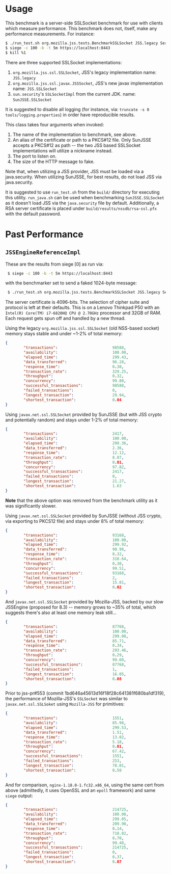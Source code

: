 # Usage

This benchmark is a server-side SSLSocket benchmark for use with clients
which measure performance. This benchmark does not, itself, make any
performance measurements. For instance:

```bash
$ ./run_test.sh org.mozilla.jss.tests.BenchmarkSSLSocket JSS.legacy Server_RSA 8443 1024 &
$ siege -c 100 -b -t 5m https://localhost:8443
$ kill %1
```

There are three supported SSLSocket implementations:

 1. `org.mozilla.jss.ssl.SSLSocket`, JSS's legacy implementation
    name: `JSS.legacy`
 2. `org.mozilla.jss.ssl.javax.JSSSocket`, JSS's new javax implementation
    name: `JSS.SSLSocket`
 3. `sun.security`'s `SSLSocketImpl` from the current JDK.
    name: `SunJSSE.SSLSocket`

It is suggested to disable all logging (for instance, via:
`truncate -s 0 tools/logging.properties`) in order have reproducible
results.

This class takes four arguments when invoked:

 1. The name of the implementation to benchmark, see above.
 2. An alias of the certificate or path to a PKCS#12 file. Only SunJSSE
    accepts a PKCS#12 as path -- the two JSS based SSLSocket
    implementations will utilize a nickname instead.
 3. The port to listen on.
 4. The size of the HTTP message to fake.

Note that, when utilizing a JSS provider, JSS must be loaded via a
java.security. When utilizing SunJSSE, for best results, do not load
JSS via java.security.

It is suggested to use `run_test.sh` from the `build/` directory for
executing this utility. `run_java.sh` can be used when benchmarking
`SunJSSE.SSLSocket` as it doesn't load JSS via the `java.security`
file by default. Additionally, a RSA server certificate is placed
under `build/results/nssdb/rsa-ssl.pfx` with the default password.

# Past Performance

## `JSSEngineReferenceImpl`


These are the results from siege [0] as run via:

```bash
 $ siege -c 100 -b -t 5m https://localhost:8443
```

with the benchmarker set to send a faked 1024-byte message:

```bash
 $ ./run_test.sh org.mozilla.jss.tests.BenchmarkSSLSocket JSS.legacy Server_RSA 8443 1024
```

The server certificate is 4096-bits. The selection of cipher suite and
protocol is left at their defaults. This is on a Lenovo Thinkpad P50
with an `Intel(R) Core(TM) i7-6820HQ CPU @ 2.70GHz` processor and 32GB of RAM.
Each request gets spun off and handled by a new thread.


Using the legacy `org.mozilla.jss.ssl.SSLSocket` (old NSS-based socket)
memory stays stable and under ~1-2% of total memory:

```json
{
        "transactions":                        98588,
        "availability":                        100.00,
        "elapsed_time":                        299.43,
        "data_transferred":                    96.28,
        "response_time":                       0.30,
        "transaction_rate":                    329.25,
        "throughput":                          0.32,
        "concurrency":                         99.80,
        "successful_transactions":             98588,
        "failed_transactions":                 0,
        "longest_transaction":                 29.94,
        "shortest_transaction":                0.04
}
```


Using `javax.net.ssl.SSLSocket` provided by SunJSSE (but with JSS crypto
and potentially random) and stays under 1-2% of total memory:

```json
{
        "transactions":                        2417,
        "availability":                        100.00,
        "elapsed_time":                        299.36,
        "data_transferred":                    2.36,
        "response_time":                       12.12,
        "transaction_rate":                    8.07,
        "throughput":                          0.01,
        "concurrency":                         97.82,
        "successful_transactions":             2417,
        "failed_transactions":                 0,
        "longest_transaction":                 21.27,
        "shortest_transaction":                1.63
}
```

**Note** that the above option was removed from the benchmark utility as it
was significantly slower.


Using `javax.net.ssl.SSLSocket` provided by SunJSSE (without JSS crypto,
via exporting to PKCS12 file) and stays under 8% of total memory:

```json
{
        "transactions":                        93168,
        "availability":                        100.00,
        "elapsed_time":                        299.92,
        "data_transferred":                    90.98,
        "response_time":                       0.32,
        "transaction_rate":                    310.64,
        "throughput":                          0.30,
        "concurrency":                         99.51,
        "successful_transactions":             93168,
        "failed_transactions":                 2,
        "longest_transaction":                 15.81,
        "shortest_transaction":                0.02
}
```


And `javax.net.ssl.SSLSocket` provided by Mozilla-JSS, backed by our slow
JSSEngine (proposed for 8.3) -- memory grows to ~35% of total, which suggests
there's also at least one memory leak still...

```json
{
        "transactions":                        87768,
        "availability":                        100.00,
        "elapsed_time":                        299.08,
        "data_transferred":                    85.71,
        "response_time":                       0.34,
        "transaction_rate":                    293.46,
        "throughput":                          0.29,
        "concurrency":                         99.60,
        "successful_transactions":             87768,
        "failed_transactions":                 1,
        "longest_transaction":                 16.05,
        "shortest_transaction":                0.08
}
```


Prior to jss-pr#553 (commit 1bd646a45613d16f18f28c641381f680ba1df319), the
performance of Mozilla-JSS's `SSLSocket` was similar to
`javax.net.ssl.SSLSoket` using `Mozilla-JSS` for primitives:

```json
{
        "transactions":                        1551,
        "availability":                        85.98,
        "elapsed_time":                        299.53,
        "data_transferred":                    1.51,
        "response_time":                       13.02,
        "transaction_rate":                    5.18,
        "throughput":                          0.01,
        "concurrency":                         67.42,
        "successful_transactions":             1551,
        "failed_transactions":                 253,
        "longest_transaction":                 78.01,
        "shortest_transaction":                0.50
}
```


And for comparison, `nginx-1.18.0-1.fc32.x86_64`, using the same cert from
above (admittedly, it uses OpenSSL and an `epoll` framework) and same `siege`
output:

```json
{
        "transactions":                        214725,
        "availability":                        100.00,
        "elapsed_time":                        299.05,
        "data_transferred":                    209.90,
        "response_time":                       0.14,
        "transaction_rate":                    718.02,
        "throughput":                          0.70,
        "concurrency":                         99.40,
        "successful_transactions":             214725,
        "failed_transactions":                 0,
        "longest_transaction":                 0.37,
        "shortest_transaction":                0.07
}
```
